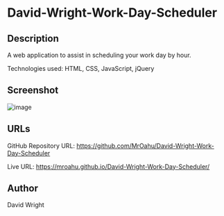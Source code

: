 # David-Wright-Work-Day-Scheduler

## Description
A web application to assist in scheduling your work day by hour.

Technologies used: HTML, CSS, JavaScript, jQuery

## Screenshot
![image](https://github.com/MrOahu/David-Wright-Work-Day-Scheduler/assets/153314451/1847954a-ae9d-4b98-b4ab-88fb3fa4d1e9)

## URLs

GitHub Repository URL: https://github.com/MrOahu/David-Wright-Work-Day-Scheduler

Live URL: https://mroahu.github.io/David-Wright-Work-Day-Scheduler/

## Author
David Wright
